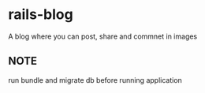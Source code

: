 # rails-blog
A blog where you can post, share and commnet in images

## NOTE
run bundle and migrate db before running application
